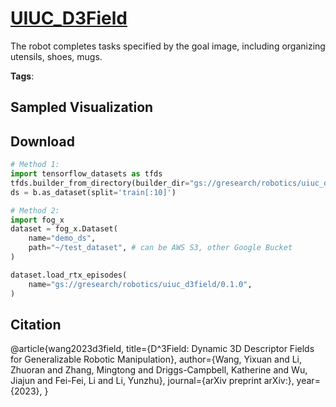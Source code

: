 # [UIUC_D3Field](././pages/datasets/uiuc_d3field.md)

The robot completes tasks specified by the goal image, including organizing utensils, shoes, mugs.

**Tags**: 

## Sampled Visualization



## Download


```python
# Method 1: 
import tensorflow_datasets as tfds
tfds.builder_from_directory(builder_dir="gs://gresearch/robotics/uiuc_d3field/0.1.0")
ds = b.as_dataset(split='train[:10]')

# Method 2:
import fog_x
dataset = fog_x.Dataset(
    name="demo_ds",
    path="~/test_dataset", # can be AWS S3, other Google Bucket
)  

dataset.load_rtx_episodes(
    name="gs://gresearch/robotics/uiuc_d3field/0.1.0",
)
```


## Citation

@article{wang2023d3field,
  title={D^3Field: Dynamic 3D Descriptor Fields for Generalizable Robotic Manipulation}, 
  author={Wang, Yixuan and Li, Zhuoran and Zhang, Mingtong and Driggs-Campbell, Katherine and Wu, Jiajun and Fei-Fei, Li and Li, Yunzhu},
  journal={arXiv preprint arXiv:},
  year={2023},
}